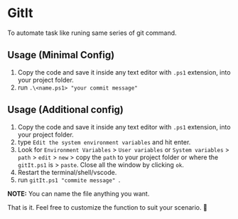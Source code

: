 # GitIt

To automate task like runing same series of git command.



## Usage (Minimal Config)

1. Copy the code and save it inside any text editor with `.ps1` extension, into your project folder.
2. run `.\<name.ps1> "your commit message"`

## Usage (Additional config)

1. Copy the code and save it inside any text editor with `.ps1` extension, into your project folder.
2. type `Edit the system environment variables` and hit enter.
3. Look for `Environment Variables` > `User variables` or `System variables` > `path` > `edit` > `new` > copy the `path` to your project folder or where the `gitIt.ps1` is > `paste`. Close all the window by clicking `ok`.
4. Restart the terminal/shell/vscode.
5. run `gitIt.ps1 "commite message" `.

**NOTE:** You can name the file anything you want.

That is it. Feel free to customize the function to suit your scenario. 🙌

